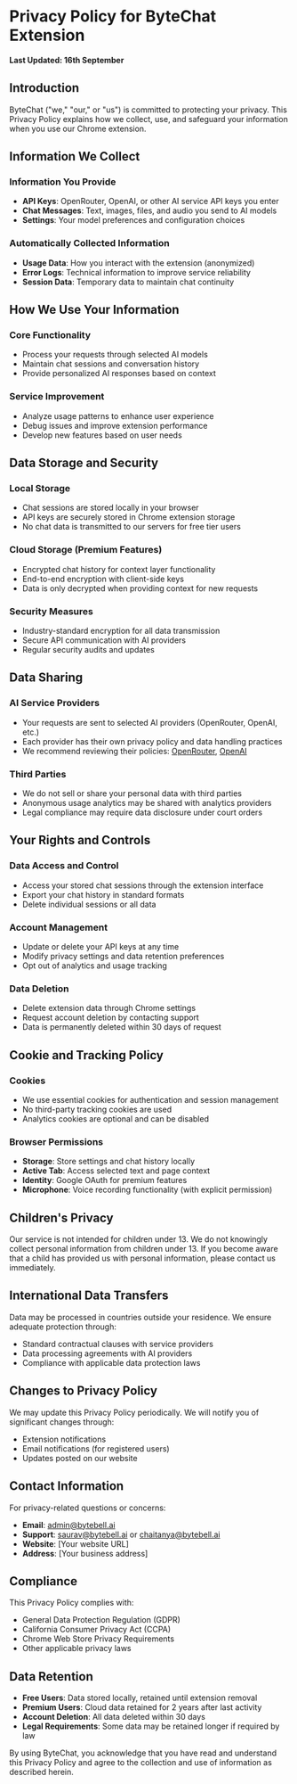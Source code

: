 # Privacy Policy for ByteChat Extension

**Last Updated: 16th September**

## Introduction

ByteChat ("we," "our," or "us") is committed to protecting your privacy. This Privacy Policy explains how we collect, use, and safeguard your information when you use our Chrome extension.

## Information We Collect

### Information You Provide
- **API Keys**: OpenRouter, OpenAI, or other AI service API keys you enter
- **Chat Messages**: Text, images, files, and audio you send to AI models
- **Settings**: Your model preferences and configuration choices

### Automatically Collected Information
- **Usage Data**: How you interact with the extension (anonymized)
- **Error Logs**: Technical information to improve service reliability
- **Session Data**: Temporary data to maintain chat continuity

## How We Use Your Information

### Core Functionality
- Process your requests through selected AI models
- Maintain chat sessions and conversation history
- Provide personalized AI responses based on context

### Service Improvement
- Analyze usage patterns to enhance user experience
- Debug issues and improve extension performance
- Develop new features based on user needs

## Data Storage and Security

### Local Storage
- Chat sessions are stored locally in your browser
- API keys are securely stored in Chrome extension storage
- No chat data is transmitted to our servers for free tier users

### Cloud Storage (Premium Features)
- Encrypted chat history for context layer functionality
- End-to-end encryption with client-side keys
- Data is only decrypted when providing context for new requests

### Security Measures
- Industry-standard encryption for all data transmission
- Secure API communication with AI providers
- Regular security audits and updates

## Data Sharing

### AI Service Providers
- Your requests are sent to selected AI providers (OpenRouter, OpenAI, etc.)
- Each provider has their own privacy policy and data handling practices
- We recommend reviewing their policies: [OpenRouter](https://openrouter.ai/privacy), [OpenAI](https://openai.com/privacy)

### Third Parties
- We do not sell or share your personal data with third parties
- Anonymous usage analytics may be shared with analytics providers
- Legal compliance may require data disclosure under court orders

## Your Rights and Controls

### Data Access and Control
- Access your stored chat sessions through the extension interface
- Export your chat history in standard formats
- Delete individual sessions or all data

### Account Management
- Update or delete your API keys at any time
- Modify privacy settings and data retention preferences
- Opt out of analytics and usage tracking

### Data Deletion
- Delete extension data through Chrome settings
- Request account deletion by contacting support
- Data is permanently deleted within 30 days of request

## Cookie and Tracking Policy

### Cookies
- We use essential cookies for authentication and session management
- No third-party tracking cookies are used
- Analytics cookies are optional and can be disabled

### Browser Permissions
- **Storage**: Store settings and chat history locally
- **Active Tab**: Access selected text and page context
- **Identity**: Google OAuth for premium features
- **Microphone**: Voice recording functionality (with explicit permission)

## Children's Privacy

Our service is not intended for children under 13. We do not knowingly collect personal information from children under 13. If you become aware that a child has provided us with personal information, please contact us immediately.

## International Data Transfers

Data may be processed in countries outside your residence. We ensure adequate protection through:
- Standard contractual clauses with service providers
- Data processing agreements with AI providers
- Compliance with applicable data protection laws

## Changes to Privacy Policy

We may update this Privacy Policy periodically. We will notify you of significant changes through:
- Extension notifications
- Email notifications (for registered users)
- Updates posted on our website

## Contact Information

For privacy-related questions or concerns:

- **Email**: admin@bytebell.ai
- **Support**: saurav@bytebell.ai or chaitanya@bytebell.ai
- **Website**: [Your website URL]
- **Address**: [Your business address]

## Compliance

This Privacy Policy complies with:
- General Data Protection Regulation (GDPR)
- California Consumer Privacy Act (CCPA)
- Chrome Web Store Privacy Requirements
- Other applicable privacy laws

## Data Retention

- **Free Users**: Data stored locally, retained until extension removal
- **Premium Users**: Cloud data retained for 2 years after last activity
- **Account Deletion**: All data deleted within 30 days
- **Legal Requirements**: Some data may be retained longer if required by law

By using ByteChat, you acknowledge that you have read and understand this Privacy Policy and agree to the collection and use of information as described herein.